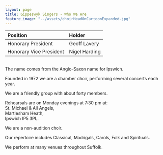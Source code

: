 ```yaml
---
layout: page
title: Gippeswyk Singers - Who We Are
feature_image: "../assets/choirHeadOnCartoonExpanded.jpg"
---
```


| Position                | Holder        |
| :---------------------- | :------------ |
| Honorary President      | Geoff Lavery  |
| Honorary Vice President | Nigel Harding |

<br>
The name comes from the Anglo-Saxon name for Ipswich.

Founded in 1972 we are a chamber choir, performing several concerts each year.

We are a friendly group with about forty members.

Rehearsals are on Monday evenings at 7:30 pm at:<br>
St. Michael & All Angels,<br>
Martlesham Heath,<br>
Ipswich IP5 3PL.<br>

We are a non-audition choir. 

Our repertoire includes Classical, Madrigals, Carols, Folk and Spirituals.

We perform at many venues throughout Suffolk.